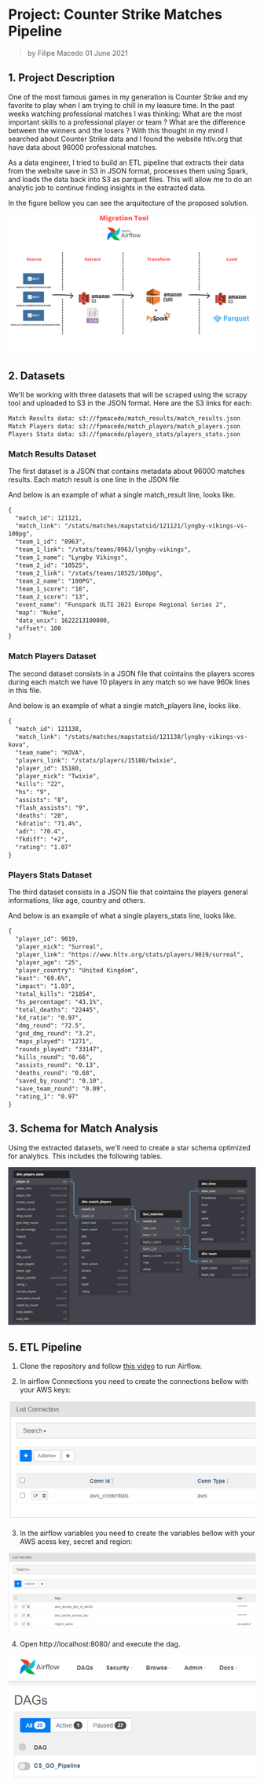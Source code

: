 # Project: Counter Strike Matches Pipeline

> by Filipe Macedo 01 June 2021

## 1. Project Description

One of the most famous games in my generation is Counter Strike and my favorite to play when I am trying to chill in my leasure time. In the past weeks watching professional matches I was thinking: What are the most important skills to a professional player or team ? What are the difference between the winners and the losers ? With this thought in my mind I searched about Counter Strike data and I found the website htlv.org that have data about 96000 professional matches.   

As a data engineer, I tried to build an ETL pipeline that extracts their data from the website save in S3 in JSON format, processes them using Spark, and loads the data back into S3 as parquet files. This will allow me to do an analytic job to continue finding insights in the estracted data.

In the figure bellow you can see the arquitecture of the proposed solution.

![](img/flow.png)

## 2. Datasets

We'll be working with three datasets that will be scraped using the scrapy tool and uploaded to S3 in the JSON format. Here are the S3 links for each:

    Match Results data: s3://fpmacedo/match_results/match_results.json
    Match Players data: s3://fpmacedo/match_players/match_players.json
    Players Stats data: s3://fpmacedo/players_stats/players_stats.json

### Match Results Dataset

The first dataset is a JSON that contains metadata about 96000 matches results. Each match result is one line in the JSON file

And below is an example of what a single match_result line, looks like.

    { 
      "match_id": 121121,
      "match_link": "/stats/matches/mapstatsid/121121/lyngby-vikings-vs-100pg",
      "team_1_id": "8963",
      "team_1_link": "/stats/teams/8963/lyngby-vikings",
      "team_1_name": "Lyngby Vikings",
      "team_2_id": "10525",
      "team_2_link": "/stats/teams/10525/100pg",
      "team_2_name": "100PG",
      "team_1_score": "16",
      "team_2_score": "13",
      "event_name": "Funspark ULTI 2021 Europe Regional Series 2",
      "map": "Nuke",
      "data_unix": 1622213100000,
      "offset": 100
    }

###  Match Players Dataset

The second dataset consists in a JSON file that cointains the players scores during each match we have 10 players in any match so we have 960k lines in this file.

And below is an example of what a single match_players line, looks like.

    {
      "match_id": 121138,
      "match_link": "/stats/matches/mapstatsid/121138/lyngby-vikings-vs-kova",
      "team_name": "KOVA",
      "players_link": "/stats/players/15180/twixie",
      "player_id": 15180,
      "player_nick": "Twixie",
      "kills": "22",
      "hs": "9",
      "assists": "8",
      "flash_assists": "9",
      "deaths": "20",
      "kdratio": "71.4%",
      "adr": "70.4",
      "fkdiff": "+2",
      "rating": "1.07"
    }

### Players Stats Dataset

The third dataset consists in a JSON file that cointains the players general informations, like age, country and others.

And below is an example of what a single players_stats line, looks like.

    {
      "player_id": 9019,
      "player_nick": "Surreal",
      "player_link": "https://www.hltv.org/stats/players/9019/surreal",
      "player_age": "25",
      "player_country": "United Kingdom",
      "kast": "69.6%",
      "impact": "1.03",
      "total_kills": "21854",
      "hs_percentage": "43.1%",
      "total_deaths": "22445",
      "kd_ratio": "0.97",
      "dmg_round": "72.5",
      "gnd_dmg_round": "3.2",
      "maps_played": "1271",
      "rounds_played": "33147",
      "kills_round": "0.66",
      "assists_round": "0.13",
      "deaths_round": "0.68",
      "saved_by_round": "0.10",
      "save_team_round": "0.09",
      "rating_1": "0.97"
    }



## 3. Schema for Match Analysis

Using the extracted datasets, we'll need to create a star schema optimized for analytics. This includes the following tables.

![](img/schema.PNG)


## 5. ETL Pipeline

1. Clone the repository and follow [this video](https://www.youtube.com/watch?v=aTaytcxy2Ck&t=479s) to run Airflow.

2. In airflow Connections you need to create the connections bellow with your AWS keys:

![](img/conn.PNG)

3. In the airflow variables you need to create the variables bellow with your AWS acess key, secret and region:

![](img/vars.PNG)

4. Open http://localhost:8080/ and execute the dag.

![](img/dag.PNG)
